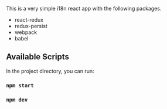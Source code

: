 This is a very simple i18n react app with the following packages.
- react-redux
- redux-persist
- webpack
- babel

## Available Scripts

In the project directory, you can run:

### `npm start`

### `npm dev`
